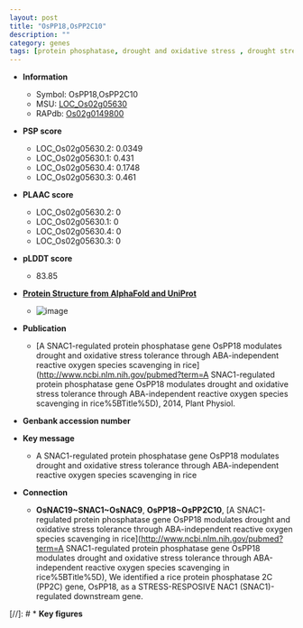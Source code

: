 ```yaml
---
layout: post
title: "OsPP18,OsPP2C10"
description: ""
category: genes
tags: [protein phosphatase, drought and oxidative stress , drought stress , oxidative stress, stress tolerance]
---
```


* **Information**  
    + Symbol: OsPP18,OsPP2C10  
    + MSU: [LOC_Os02g05630](http://rice.plantbiology.msu.edu/cgi-bin/ORF_infopage.cgi?orf=LOC_Os02g05630)  
    + RAPdb: [Os02g0149800](http://rapdb.dna.affrc.go.jp/viewer/gbrowse_details/irgsp1?name=Os02g0149800)  

* **PSP score**  
    + LOC_Os02g05630.2: 0.0349 
    + LOC_Os02g05630.1: 0.431 
    + LOC_Os02g05630.4: 0.1748 
    + LOC_Os02g05630.3: 0.461 

* **PLAAC score**  
    + LOC_Os02g05630.2: 0 
    + LOC_Os02g05630.1: 0 
    + LOC_Os02g05630.4: 0 
    + LOC_Os02g05630.3: 0 

* **pLDDT score**
    + 83.85

* **[Protein Structure from AlphaFold and UniProt](https://www.uniprot.org/uniprotkb/Q67UX7/entry#structure)**
    + ![image](https://ricepsp.github.io/images/Q6/AF-Q67UX7-F1.png)

* **Publication**  
    + [A SNAC1-regulated protein phosphatase gene OsPP18 modulates drought and oxidative stress tolerance through ABA-independent reactive oxygen species scavenging in rice](http://www.ncbi.nlm.nih.gov/pubmed?term=A SNAC1-regulated protein phosphatase gene OsPP18 modulates drought and oxidative stress tolerance through ABA-independent reactive oxygen species scavenging in rice%5BTitle%5D), 2014, Plant Physiol.

* **Genbank accession number**  

* **Key message**  
    + A SNAC1-regulated protein phosphatase gene OsPP18 modulates drought and oxidative stress tolerance through ABA-independent reactive oxygen species scavenging in rice

* **Connection**  
    + __OsNAC19~SNAC1~OsNAC9__, __OsPP18~OsPP2C10__, [A SNAC1-regulated protein phosphatase gene OsPP18 modulates drought and oxidative stress tolerance through ABA-independent reactive oxygen species scavenging in rice](http://www.ncbi.nlm.nih.gov/pubmed?term=A SNAC1-regulated protein phosphatase gene OsPP18 modulates drought and oxidative stress tolerance through ABA-independent reactive oxygen species scavenging in rice%5BTitle%5D), We identified a rice protein phosphatase 2C (PP2C) gene, OsPP18, as a STRESS-RESPOSIVE NAC1 (SNAC1)-regulated downstream gene.

[//]: # * **Key figures**  


